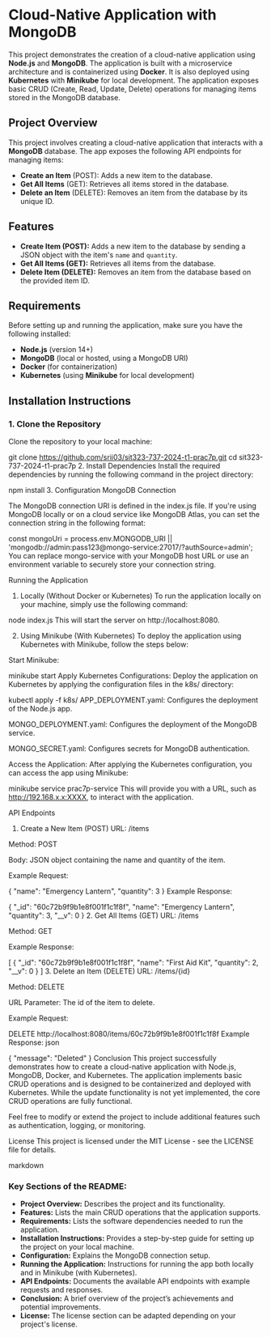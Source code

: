 # Cloud-Native Application with MongoDB

This project demonstrates the creation of a cloud-native application using **Node.js** and **MongoDB**. The application is built with a microservice architecture and is containerized using **Docker**. It is also deployed using **Kubernetes** with **Minikube** for local development. The application exposes basic CRUD (Create, Read, Update, Delete) operations for managing items stored in the MongoDB database.

## Project Overview

This project involves creating a cloud-native application that interacts with a **MongoDB** database. The app exposes the following API endpoints for managing items:

- **Create an Item** (POST): Adds a new item to the database.
- **Get All Items** (GET): Retrieves all items stored in the database.
- **Delete an Item** (DELETE): Removes an item from the database by its unique ID.

## Features

- **Create Item (POST):** Adds a new item to the database by sending a JSON object with the item's `name` and `quantity`.
- **Get All Items (GET):** Retrieves all items from the database.
- **Delete Item (DELETE):** Removes an item from the database based on the provided item ID.

## Requirements

Before setting up and running the application, make sure you have the following installed:

- **Node.js** (version 14+)
- **MongoDB** (local or hosted, using a MongoDB URI)
- **Docker** (for containerization)
- **Kubernetes** (using **Minikube** for local development)

## Installation Instructions

### 1. Clone the Repository

Clone the repository to your local machine:


git clone https://github.com/srii03/sit323-737-2024-t1-prac7p.git
cd sit323-737-2024-t1-prac7p
2. Install Dependencies
Install the required dependencies by running the following command in the project directory:


npm install
3. Configuration
MongoDB Connection

The MongoDB connection URI is defined in the index.js file. If you're using MongoDB locally or on a cloud service like MongoDB Atlas, you can set the connection string in the following format:


const mongoUri = process.env.MONGODB_URI || 'mongodb://admin:pass123@mongo-service:27017/?authSource=admin';
You can replace mongo-service with your MongoDB host URL or use an environment variable to securely store your connection string.

Running the Application
1. Locally (Without Docker or Kubernetes)
To run the application locally on your machine, simply use the following command:

node index.js
This will start the server on http://localhost:8080.

2. Using Minikube (With Kubernetes)
To deploy the application using Kubernetes with Minikube, follow the steps below:

Start Minikube:

minikube start
Apply Kubernetes Configurations:
Deploy the application on Kubernetes by applying the configuration files in the k8s/ directory:


kubectl apply -f k8s/
APP_DEPLOYMENT.yaml: Configures the deployment of the Node.js app.

MONGO_DEPLOYMENT.yaml: Configures the deployment of the MongoDB service.

MONGO_SECRET.yaml: Configures secrets for MongoDB authentication.

Access the Application:
After applying the Kubernetes configuration, you can access the app using Minikube:


minikube service prac7p-service
This will provide you with a URL, such as http://192.168.x.x:XXXX, to interact with the application.

API Endpoints
1. Create a New Item (POST)
URL: /items

Method: POST

Body: JSON object containing the name and quantity of the item.

Example Request:

{
  "name": "Emergency Lantern",
  "quantity": 3
}
Example Response:

{
  "_id": "60c72b9f9b1e8f001f1c1f8f",
  "name": "Emergency Lantern",
  "quantity": 3,
  "__v": 0
}
2. Get All Items (GET)
URL: /items

Method: GET

Example Response:

[
  {
    "_id": "60c72b9f9b1e8f001f1c1f8f",
    "name": "First Aid Kit",
    "quantity": 2,
    "__v": 0
  }
]
3. Delete an Item (DELETE)
URL: /items/{id}

Method: DELETE

URL Parameter: The id of the item to delete.

Example Request:

DELETE http://localhost:8080/items/60c72b9f9b1e8f001f1c1f8f
Example Response:
json

{
  "message": "Deleted"
}
Conclusion
This project successfully demonstrates how to create a cloud-native application with Node.js, MongoDB, Docker, and Kubernetes. The application implements basic CRUD operations and is designed to be containerized and deployed with Kubernetes. While the update functionality is not yet implemented, the core CRUD operations are fully functional.

Feel free to modify or extend the project to include additional features such as authentication, logging, or monitoring.

License
This project is licensed under the MIT License - see the LICENSE file for details.

markdown


### Key Sections of the README:
- **Project Overview:** Describes the project and its functionality.
- **Features:** Lists the main CRUD operations that the application supports.
- **Requirements:** Lists the software dependencies needed to run the application.
- **Installation Instructions:** Provides a step-by-step guide for setting up the project on your local machine.
- **Configuration:** Explains the MongoDB connection setup.
- **Running the Application:** Instructions for running the app both locally and in Minikube (with Kubernetes).
- **API Endpoints:** Documents the available API endpoints with example requests and responses.
- **Conclusion:** A brief overview of the project’s achievements and potential improvements.
- **License:** The license section can be adapted depending on your project's license.
